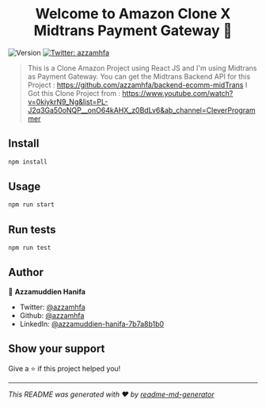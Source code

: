 <h1 align="center">Welcome to Amazon Clone X Midtrans Payment Gateway 👋</h1>
<p>
  <img alt="Version" src="https://img.shields.io/badge/version-1.0.0-blue.svg?cacheSeconds=2592000" />
  <a href="https://twitter.com/azzamhfa" target="_blank">
    <img alt="Twitter: azzamhfa" src="https://img.shields.io/twitter/follow/azzamhfa.svg?style=social" />
  </a>
</p>

> This is a Clone Amazon  Project using React JS and I'm using Midtrans as Payment Gateway.
> You can get the Midtrans Backend API for this Project : https://github.com/azzamhfa/backend-ecomm-midTrans
> I Got this Clone Project from : https://www.youtube.com/watch?v=0kiykrN9_Ng&list=PL-J2q3Ga50oNQP__onO64kAHX_z0BdLv6&ab_channel=CleverProgrammer

## Install

```sh
npm install
```

## Usage

```sh
npm run start
```

## Run tests

```sh
npm run test
```

## Author

👤 **Azzamuddien Hanifa**

* Twitter: [@azzamhfa](https://twitter.com/azzamhfa)
* Github: [@azzamhfa](https://github.com/azzamhfa)
* LinkedIn: [@azzamuddien-hanifa-7b7a8b1b0](https://linkedin.com/in/azzamuddien-hanifa-7b7a8b1b0)

## Show your support

Give a ⭐️ if this project helped you!

***
_This README was generated with ❤️ by [readme-md-generator](https://github.com/kefranabg/readme-md-generator)_
